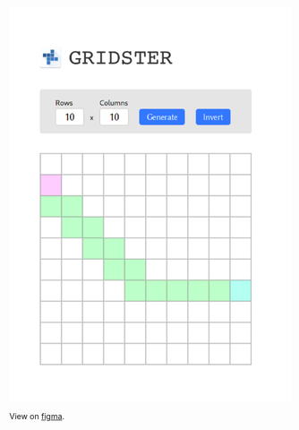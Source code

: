 ![](./showcase.png)

View on [figma](https://www.figma.com/file/7UezY5TpXo5s6TFNpWeiWU/Untitled?node-id=5%3A27).
